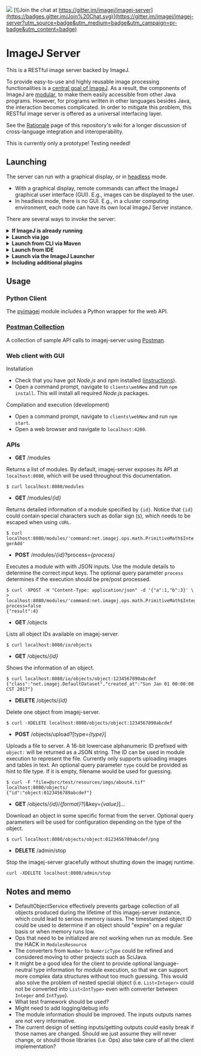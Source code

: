 [![](https://travis-ci.org/imagej/imagej-server.svg?branch=master)](https://travis-ci.org/imagej/imagej-server)
[![Join the chat at https://gitter.im/imagej/imagej-server](https://badges.gitter.im/Join%20Chat.svg)](https://gitter.im/imagej/imagej-server?utm_source=badge&utm_medium=badge&utm_campaign=pr-badge&utm_content=badge)

# ImageJ Server

This is a RESTful image server backed by ImageJ.

To provide easy-to-use and highly reusable image processing functionalities is
a [central goal of ImageJ](https://imagej.net/Ops). As a result, the components
of ImageJ are [modular](https://imagej.net/Architecture#Modularity), to
make them easily accessible from other Java programs. However, for programs
written in other languages besides Java, the interaction becomes complicated.
In order to mitigate this problem, this RESTful image server is offered as a
universal interfacing layer.

See the [Rationale](https://github.com/imagej/imagej-server/wiki/Rationale)
page of this repository's wiki for a longer discussion of cross-language
integration and interoperability.

This is currently only a prototype! Testing needed!

## Launching

The server can run with a graphical display, or in
[headless](https://imagej.net/Headless) mode.

* With a graphical display, remote commands can affect the ImageJ graphical
  user interface (GUI). E.g., images can be displayed to the user.
* In headless mode, there is no GUI. E.g., in a cluster computing environment,
  each node can have its own local ImageJ Server instance.

There are several ways to invoke the server:

<details><summary><b>If ImageJ is already running</b></summary>

* Use _Plugins &#8250; Utilites &#8250; Start Server_
  to make ImageJ start listening for remote commands.
* Use _Plugins &#8250; Utilites &#8250; Stop Server_
  to shut down the server. The local ImageJ will continue running.

You must enable the Server [update site](https://imagej.net/Update_Sites) first.

</details>
<details><summary><b>Launch via jgo</b></summary>

The [jgo](https://github.com/scijava/jgo) launcher makes it easy to launch the
ImageJ Server. No need to explicitly clone the repository or download any JARs.

After installing jgo, add the following stanza to your `~/.jgorc` file:
```ini
[repositories]
imagej.public = https://maven.imagej.net/content/groups/public
```

Then invoke the server with a graphical display as follows:
```
jgo net.imagej:imagej-server
```

Or in headless mode:
```
jgo -Djava.awt.headless=true net.imagej:imagej-server
```

</details>
<details><summary><b>Launch from CLI via Maven</b></summary>

Clone this repository. Then start the server from the CLI _in headless mode_:
```
mvn -Pexec
```

</details>
<details><summary><b>Launch from IDE</b></summary>

Clone this repository, import the project, then run the class
`net.imagej.server.Main`. The server will launch _in headless mode_.

</details>
<details><summary><b>Launch via the ImageJ Launcher</b></summary>

Enable the Server [update site](https://imagej.net/Update_Sites).

Then launch ImageJ with a graphical display:
```
./ImageJ --server
```

Or in headless mode:
```
./ImageJ --server --headless
```

See also the [ImageJ Launcher](https://imagej.net/Launcher) documentation.

</details>
<details><summary><b>Including additional plugins</b></summary>

If you want to make additional ImageJ plugins (e.g. plugins from
[Fiji](https://github.com/fiji)) available remotely, you can include the
additional components on the runtime classpath.

One easy way is via the `jgo`-based launch mechanism with the `+` syntax.
For example:

```
jgo sc.fiji:fiji+net.imagej:image-server
```

Another way is make your own Maven project depending on
`net.imagej:imagej-server` and other things, with a `main` entry point
that invokes `net.imagej.server.Main.main(String[])`.

</details>

## Usage

### Python Client

The [pyimagej](https://github.com/imagej/pyimagej) module includes a Python wrapper for the web API.

### [Postman Collection](clients/postman)

A collection of sample API calls to imagej-server using [Postman](https://www.getpostman.com/).

### Web client with GUI

Installation

- Check that you have got *Node.js* and *npm* installed ([instructions](https://www.npmjs.com/get-npm)).
- Open a command prompt, navigate to `clients\webNew` and run `npm install`. This will install all required *Node.js* packages.

Compilation and execution (development)

- Open a command prompt, navigate to `clients\webNew` and run `npm start`.
- Open a web browser and navigate to `localhost:4200`.

### APIs

- __GET__ /modules

 Returns a list of modules. By default, imagej-server exposes its API at `localhost:8080`, which will be used throughout this documentation.

 `$ curl localhost:8080/modules`

- __GET__ /modules/*{id}*

 Returns detailed information of a module specified by `{id}`. Notice that `{id}` could contain special characters such as dollar sign (`$`), which needs to be escaped when using `cURL`.

 `$ curl localhost:8080/modules/'command:net.imagej.ops.math.PrimitiveMath$IntegerAdd'`

- __POST__ /modules/*{id}*?process=*{process}*

 Executes a module with with JSON inputs. Use the module details to determine the correct input keys. The optional query parameter `process` determines if the execution should be pre/post processed.

 ```
 $ curl -XPOST -H "Content-Type: application/json" -d '{"a":1,"b":3}' \
 > localhost:8080/modules/'command:net.imagej.ops.math.PrimitiveMath$IntegerAdd'?process=false
 {"result":4}
 ```

- __GET__ /objects

 Lists all object IDs available on imagej-server.

 `$ curl localhost:8080/io/objects`

- __GET__ /objects/*{id}*

 Shows the information of an object.

 ```
 $ curl localhost:8080/io/objects/object:1234567890abcdef
 {"class":"net.imagej.DefaultDataset","created_at":"Sun Jan 01 00:00:00 CST 2017"}
 ```

- __DELETE__ /objects/*{id}*

 Delete one object from imagej-server.

 `$ curl -XDELETE localhost:8080/objects/object:1234567890abcdef`

- __POST__ /objects/upload?[type=*{type}*]

 Uploads a file to server. A 16-bit lowercase alphanumeric ID prefixed with `object:` will be returned as a JSON string. The ID can be used in module execution to represent the file. Currently only supports uploading images and tables in text. An optional query parameter `type` could be provided as hint to file type. If it is empty, filename would be used for guessing.

 ```
 $ curl -F "file=@src/test/resources/imgs/about4.tif" localhost:8080/objects/
 {"id":"object:0123456789abcdef"}
 ```

- __GET__ /objects/*{id}*/*{format}*?[&key=*{value}*]...

 Download an object in some specific format from the server. Optional query parameters will be used for configuration depending on the type of the object.

 `$ curl localhost:8080/objects/object:0123456789abcdef/png`

- __DELETE__ /admin/stop

 Stop the imagej-server gracefully without shutting down the imagej runtime.

 `curl -XDELETE localhost:8080/admin/stop`

## Notes and memo

- DefaultObjectService effectively prevents garbage collection of all objects produced during the lifetime of this imagej-server instance, which could lead to serious memory issues. The timestamped object ID could be used to determine if an object should "expire" on a regular basis or when memory runs low.
- Ops that need to be initialized are not working when run as module. See the HACK in `ModulesResource`
- The converters from `Number` to `NumericType` could be refined and considered moving to other projects such as SciJava.
- It might be a good idea for the client to provide optional language-neutral type information for module execution, so that we can support more complex data structures without too much guessing. This would also solve the problem of nested special object (i.e. `List<Integer>` could not be converted into `List<IntType>` even with converter between `Integer` and `IntType`).
- What test framework should be used?
- Might need to add logging/debug info
- The module information should be improved. The inputs outputs names are not very informative.
- The current design of setting inputs/getting outputs could easily break if those names are changed. Should we just assume they will never change, or should those libraries (i.e. Ops) also take care of all the client implementation?
